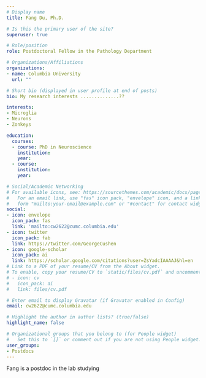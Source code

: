 ```yaml
---
# Display name
title: Fang Du, Ph.D.

# Is this the primary user of the site?
superuser: true

# Role/position
role: Postdoctoral Fellow in the Pathology Department

# Organizations/Affiliations
organizations:
- name: Columbia University
  url: ""

# Short bio (displayed in user profile at end of posts)
bio: My research interests ..............??

interests:
- Microglia
- Neurons
- Zonkeys

education:
  courses:
  - course: PhD in Neuroscience
    institution: 
    year: 
  - course: 
    institution: 
    year: 

# Social/Academic Networking
# For available icons, see: https://sourcethemes.com/academic/docs/page-builder/#icons
#   For an email link, use "fas" icon pack, "envelope" icon, and a link in the
#   form "mailto:your-email@example.com" or "#contact" for contact widget.
social:
- icon: envelope
  icon_pack: fas
  link: 'mailto:cw2622@cumc.columbia.edu'
- icon: twitter
  icon_pack: fab
  link: https://twitter.com/GeorgeCushen
- icon: google-scholar
  icon_pack: ai
  link: https://scholar.google.com/citations?user=ZsYadcIAAAAJ&hl=en
# Link to a PDF of your resume/CV from the About widget.
# To enable, copy your resume/CV to `static/files/cv.pdf` and uncomment the lines below.
# - icon: cv
#   icon_pack: ai
#   link: files/cv.pdf

# Enter email to display Gravatar (if Gravatar enabled in Config)
email: cw2622@cumc.columbia.edu

# Highlight the author in author lists? (true/false)
highlight_name: false

# Organizational groups that you belong to (for People widget)
#   Set this to `[]` or comment out if you are not using People widget.
user_groups:
- Postdocs
---
```


Fang is a postdoc in the lab studying
